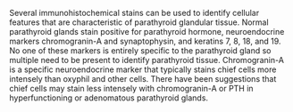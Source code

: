 Several immunohistochemical stains can be used to identify cellular features that are characteristic of parathyroid glandular tissue. Normal parathyroid glands stain positive for parathyroid hormone, neuroendocrine markers chromogranin-A and synaptophysin, and keratins 7, 8, 18, and 19. No one of these markers is entirely specific to the parathyroid gland so multiple need to be present to identify parathyroid tissue. Chromogranin-A is a specific neuroendocrine marker that typically stains chief cells more intensely than oxyphil and other cells. There have been suggestions that chief cells may stain less intensely with chromogranin-A or PTH in hyperfunctioning or adenomatous parathyroid glands.